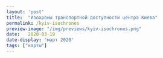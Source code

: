 ```yaml
---
layout: 'post'
title:  "Изохроны транспортной доступности центра Киева"
permalink: /kyiv-isochrones
preview-image: "/img/previews/kyiv-isochrones.png"
date:   2020-03-19
date-display: 'март 2020'
tags: ["карты"] 
---
```

